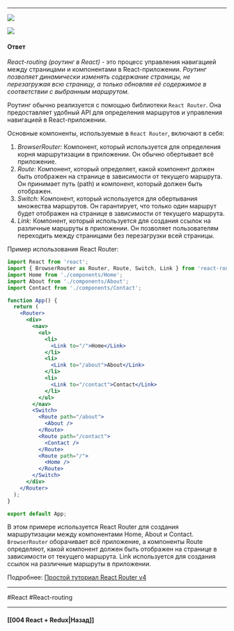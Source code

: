 ____

![](https://www.youtube.com/watch?v=lvIfuti1sug)

![](https://www.youtube.com/watch?v=j_RIqH9NwW0)

#### Ответ

*React-routing (роутинг в React)* - это процесс управления навигацией между страницами и компонентами в React-приложении. 
*Роутинг позволяет динамически изменять содержание страницы, не перезагружая всю страницу, а только обновляя её содержимое в соответствии с выбранным маршрутом.*

Роутинг обычно реализуется с помощью библиотеки `React Router`. Она предоставляет удобный API для определения маршрутов и управления навигацией в React-приложении.

Основные компоненты, используемые в `React Router`, включают в себя:
1. *BrowserRouter:* Компонент, который используется для определения корня маршрутизации в приложении. Он обычно обертывает всё приложение.
2. *Route:* Компонент, который определяет, какой компонент должен быть отображен на странице в зависимости от текущего маршрута. Он принимает путь (path) и компонент, который должен быть отображен.
3. *Switch:* Компонент, который используется для обертывания множества маршрутов. Он гарантирует, что только один маршрут будет отображен на странице в зависимости от текущего маршрута.
4. *Link:* Компонент, который используется для создания ссылок на различные маршруты в приложении. Он позволяет пользователям переходить между страницами без перезагрузки всей страницы.

Пример использования React Router:

```jsx
import React from 'react';
import { BrowserRouter as Router, Route, Switch, Link } from 'react-router-dom';
import Home from './components/Home';
import About from './components/About';
import Contact from './components/Contact';

function App() {
  return (
    <Router>
      <div>
        <nav>
          <ul>
            <li>
              <Link to="/">Home</Link>
            </li>
            <li>
              <Link to="/about">About</Link>
            </li>
            <li>
              <Link to="/contact">Contact</Link>
            </li>
          </ul>
        </nav>
        <Switch>
          <Route path="/about">
            <About />
          </Route>
          <Route path="/contact">
            <Contact />
          </Route>
          <Route path="/">
            <Home />
          </Route>
        </Switch>
      </div>
    </Router>
  );
}

export default App;
```

В этом примере используется React Router для создания маршрутизации между компонентами Home, About и Contact. `BrowserRouter` оборачивает всё приложение, а компоненты Route определяют, какой компонент должен быть отображен на странице в зависимости от текущего маршрута. Link используется для создания ссылок на различные маршруты в приложении.

Подробнее: [Простой туториал React Router v4](https://habr.com/ru/articles/329996/)

____
#React #React-routing 

____

#### [[004 React + Redux|Назад]]